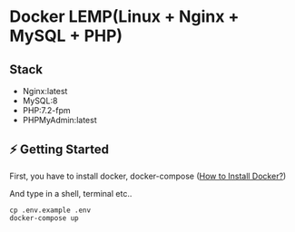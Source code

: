 # Docker LEMP(Linux + Nginx + MySQL + PHP)

## Stack
- Nginx:latest
- MySQL:8
- PHP:7.2-fpm
- PHPMyAdmin:latest

## ⚡️ Getting Started
First, you have to install docker, docker-compose ([How to Install Docker?](https://docs.docker.com/install/))

And type in a shell, terminal etc..

```
cp .env.example .env
docker-compose up
```